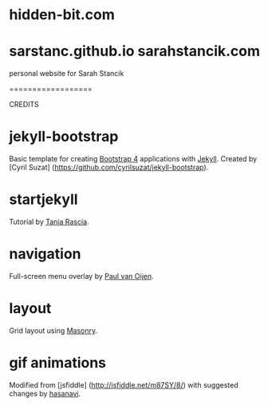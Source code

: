 hidden-bit.com
==================

sarstanc.github.io
sarahstancik.com
===

personal website for Sarah Stancik

==================

CREDITS

# jekyll-bootstrap

Basic template for creating [Bootstrap 4](http://v4-alpha.getbootstrap.com/) applications
with [Jekyll](http://jekyllrb.com).
Created by [Cyril Suzat] (https://github.com/cyrilsuzat/jekyll-bootstrap).

# startjekyll

Tutorial by [Tania Rascia](https://taniarascia.com/make-a-static-website-with-jekyll).

# navigation

Full-screen menu overlay by [Paul van Oijen](http://codepen.io/PaulVanO/pen/XJYGNQ).

# layout

Grid layout using [Masonry](http://masonry.desandro.com/).

# gif animations

Modified from [jsfiddle] (http://jsfiddle.net/m87SY/8/) with suggested changes by [hasanavi](http://stackoverflow.com/questions/600743/how-to-get-div-height-to-auto-adjust-to-background-size).
